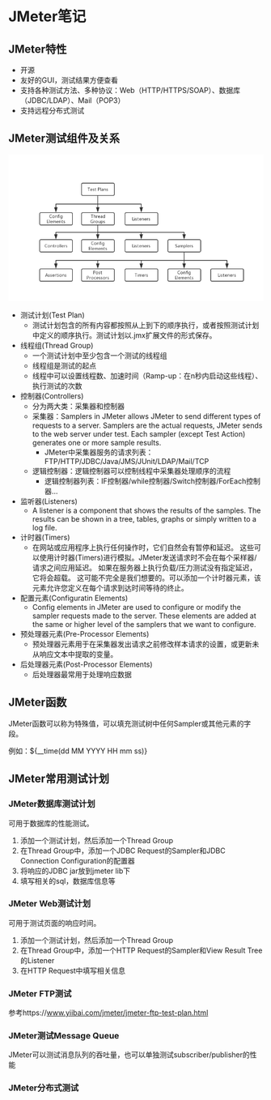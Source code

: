# JMeter笔记

## JMeter特性
* 开源
* 友好的GUI，测试结果方便查看
* 支持各种测试方法、多种协议：Web（HTTP/HTTPS/SOAP）、数据库（JDBC/LDAP）、Mail（POP3）
* 支持远程分布式测试

## JMeter测试组件及关系
![](png/jmeter-elements.png)

* 测试计划(Test Plan)
    * 测试计划包含的所有内容都按照从上到下的顺序执行，或者按照测试计划中定义的顺序执行。测试计划以.jmx扩展文件的形式保存。
* 线程组(Thread Group)
    * 一个测试计划中至少包含一个测试的线程组
    * 线程组是测试的起点
    * 线程中可以设置线程数、加速时间（Ramp-up：在n秒内启动这些线程）、执行测试的次数
* 控制器(Controllers)
    * 分为两大类：采集器和控制器
    * 采集器：Samplers in JMeter allows JMeter to send different types of requests to a server. Samplers are the actual requests, JMeter sends to the web server under test. Each sampler (except Test Action) generates one or more sample results.
        * JMeter中采集器服务的请求列表：FTP/HTTP/JDBC/Java/JMS/JUnit/LDAP/Mail/TCP
    * 逻辑控制器：逻辑控制器可以控制线程中采集器处理顺序的流程
        * 逻辑控制器列表：IF控制器/while控制器/Switch控制器/ForEach控制器...
* 监听器(Listeners)
    * A listener is a component that shows the results of the samples. The results can be shown in a tree, tables, graphs or simply written to a log file.
* 计时器(Timers)
    * 在网站或应用程序上执行任何操作时，它们自然会有暂停和延迟。 这些可以使用计时器(Timers)进行模拟。JMeter发送请求时不会在每个采样器/请求之间应用延迟。 如果在服务器上执行负载/压力测试没有指定延迟，它将会超载。 这可能不完全是我们想要的。可以添加一个计时器元素，该元素允许您定义在每个请求到达时间等待的终止。
* 配置元素(Configuratin Elements)
    * Config elements in JMeter are used to configure or modify the sampler requests made to the server. These elements are added at the same or higher level of the samplers that we want to configure.
* 预处理器元素(Pre-Processor Elements)
    * 预处理器元素用于在采集器发出请求之前修改样本请求的设置，或更新未从响应文本中提取的变量。
* 后处理器元素(Post-Processor Elements)
    * 后处理器最常用于处理响应数据

## JMeter函数
JMeter函数可以称为特殊值，可以填充测试树中任何Sampler或其他元素的字段。

例如：${__time(dd MM YYYY HH mm ss)}

## JMeter常用测试计划

### JMeter数据库测试计划
可用于数据库的性能测试。
1. 添加一个测试计划，然后添加一个Thread Group
2. 在Thread Group中，添加一个JDBC Request的Sampler和JDBC Connection Configuration的配置器
3. 将响应的JDBC jar放到jmeter lib下
4.  填写相关的sql，数据库信息等

### JMeter Web测试计划
可用于测试页面的响应时间。
1. 添加一个测试计划，然后添加一个Thread Group
2. 在Thread Group中，添加一个HTTP Request的Sampler和View Result Tree的Listener
3. 在HTTP Request中填写相关信息

### JMeter FTP测试
参考https://www.yiibai.com/jmeter/jmeter-ftp-test-plan.html

### JMeter测试Message Queue
JMeter可以测试消息队列的吞吐量，也可以单独测试subscriber/publisher的性能

### JMeter分布式测试
